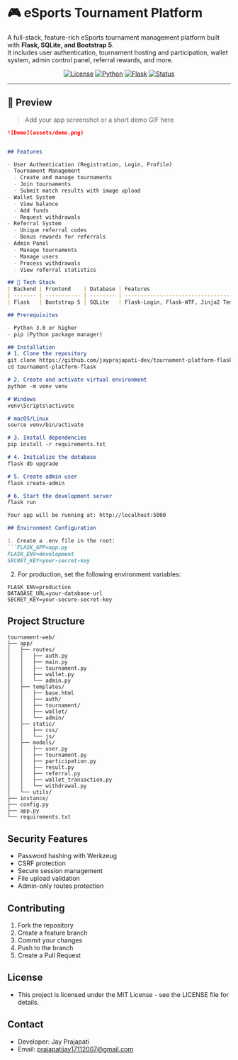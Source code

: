 # 🎮 eSports Tournament Platform

A full-stack, feature-rich eSports tournament management platform built with **Flask, SQLite, and Bootstrap 5**.  
It includes user authentication, tournament hosting and participation, wallet system, admin control panel, referral rewards, and more.

<p align="center">
  <a href="#"><img alt="License" src="https://img.shields.io/badge/license-MIT-blue.svg"></a>
  <a href="#"><img alt="Python" src="https://img.shields.io/badge/python-3.8%2B-brightgreen"></a>
  <a href="#"><img alt="Flask" src="https://img.shields.io/badge/built%20with-Flask-000000.svg?logo=flask"></a>
  <a href="#"><img alt="Status" src="https://img.shields.io/badge/status-Production-green"></a>
</p>

---

## 📸 Preview

> Add your app screenshot or a short demo GIF here

```markdown
![Demo](assets/demo.png)


## Features

- User Authentication (Registration, Login, Profile)
- Tournament Management
  - Create and manage tournaments
  - Join tournaments
  - Submit match results with image upload
- Wallet System
  - View balance
  - Add funds
  - Request withdrawals
- Referral System
  - Unique referral codes
  - Bonus rewards for referrals
- Admin Panel
  - Manage tournaments
  - Manage users
  - Process withdrawals
  - View referral statistics

## 🧰 Tech Stack
| Backend | Frontend    | Database | Features                                 |
| ------- | ----------- | -------- | ---------------------------------------- |
| Flask   | Bootstrap 5 | SQLite   | Flask-Login, Flask-WTF, Jinja2 Templates |

## Prerequisites

- Python 3.8 or higher
- pip (Python package manager)

## Installation
# 1. Clone the repository
git clone https://github.com/jayprajapati-dev/tournament-platform-flask.git
cd tournament-platform-flask

# 2. Create and activate virtual environment
python -m venv venv

# Windows
venv\Scripts\activate

# macOS/Linux
source venv/bin/activate

# 3. Install dependencies
pip install -r requirements.txt

# 4. Initialize the database
flask db upgrade

# 5. Create admin user
flask create-admin

# 6. Start the development server
flask run

Your app will be running at: http://localhost:5000

## Environment Configuration

1. Create a .env file in the root:
```FLASK_APP=app.py
FLASK_ENV=development
SECRET_KEY=your-secret-key
```

2. For production, set the following environment variables:
```
FLASK_ENV=production
DATABASE_URL=your-database-url
SECRET_KEY=your-secure-secret-key
```
## Project Structure

```
tournament-web/
├── app/
│   ├── routes/
│   │   ├── auth.py
│   │   ├── main.py
│   │   ├── tournament.py
│   │   ├── wallet.py
│   │   └── admin.py
│   ├── templates/
│   │   ├── base.html
│   │   ├── auth/
│   │   ├── tournament/
│   │   ├── wallet/
│   │   └── admin/
│   ├── static/
│   │   ├── css/
│   │   └── js/
│   ├── models/
│   │   ├── user.py
│   │   ├── tournament.py
│   │   ├── participation.py
│   │   ├── result.py
│   │   ├── referral.py
│   │   ├── wallet_transaction.py
│   │   └── withdrawal.py
│   └── utils/
├── instance/
├── config.py
├── app.py
└── requirements.txt
```

## Security Features

- Password hashing with Werkzeug
- CSRF protection
- Secure session management
- File upload validation
- Admin-only routes protection

## Contributing

1. Fork the repository
2. Create a feature branch
3. Commit your changes
4. Push to the branch
5. Create a Pull Request

## License

- This project is licensed under the MIT License - see the LICENSE file for details.

## Contact

- Developer: Jay Prajapati
- Email: prajapatijay17112007@gmail.com
